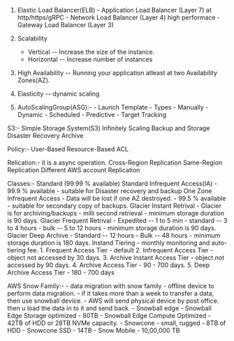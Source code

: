 1. Elastic Load Balancer(ELB)
       - Application Load Balancer (Layer 7) at http/https/gRPC
       - Network Load Balancer (Layer 4) high performace
       - Gateway Load Balancer (Layer 3)
   
2. Scalability
    - Vertical -- Increase the size of the instance.
    - Horizontal -- Increase number of instances
3. High Availability -- Running your application atleast at two Availability Zones(AZ).
4. Elasticity -- dynamic scaling
5. AutoScalingGroup(ASG):-
       - Launch Template
       - Types
           - Manually
           - Dynamic
           - Scheduled
           - Predictive
           - Target Tracking

S3:-
       Simple Storage System(S3)
       Infinitely Scaling
       Backup and Storage
       Disaster Recovery
       Archive

Policy:-
       User-Based
       Resource-Based
       ACL

Relication:- it is a async operation.
       Cross-Region Replication
       Same-Region Replication
       Different AWS account Replication

Classes:-
       Standard (99.99 % available)
       Standard Infrequent Access(IA)
              - 99.9 % available
              - suitable for Disaster recovery and backup
       One Zone Infrequent Access
              - Data will be lost if one AZ destroyed.
              - 99.5 % available
              - suitable for secondary copy of backups.
       Glacier Instant Retrival
              - Glacier is for archiving/backups
              - milli second retrieval
              - minimum storage duration is 90 days.
       Glacier Frequent Retrival
              - Expedited -- 1 to 5 min
              - standard -- 3 to 4 hours
              - bulk -- 5 to 12 hours
              - minimum storage duration is 90 days.
       Glacier Deep Archive
              - Standard -- 12 hours
              - Bulk -- 48 hours
              - minimum storage duration is 180 days.
       Instand Tiering
              - monthly monitoring and auto-tiering fee.
                     1. Frequent Access Tier - default
                     2. Infrequent Access Tier - object not accessed by 30 days.
                     3. Archive Instant Access Tier - object not accessed by 90 days.
                     4. Archive Access Tier - 90 - 700 days.
                     5. Deep Archive Access Tier - 180 - 700 days

AWS Snow Family:-
       - data migration with snow family
       - offline device to perform data migration.
       - if it takes more than a week to transfer a data, then use snowball device.
       - AWS will send physical device by post office. then u load the data in to it and send back.
       -  Snowball edge
              - Snowball Edge Storage optimized - 80TB
              - Snowball Edge Compute Optimized - 42TB of HDD or 28TB NVMe capacity.
              - Snowcone - small, rugged - 8TB of HDD
              - Snowcone SSD - 14TB
              - Snow Mobile - 10,00,000 TB
       
       
       
           
